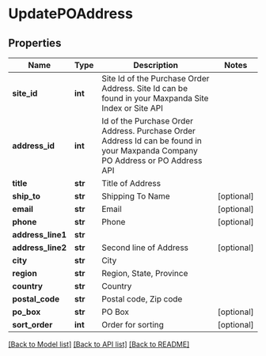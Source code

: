 # UpdatePOAddress

## Properties
Name | Type | Description | Notes
------------ | ------------- | ------------- | -------------
**site_id** | **int** | Site Id of the Purchase Order Address. Site Id can be found in your Maxpanda Site Index or Site API | 
**address_id** | **int** | Id of the Purchase Order Address. Purchase Order Address Id can be found in your Maxpanda Company PO Address or PO Address API | 
**title** | **str** | Title of Address | 
**ship_to** | **str** | Shipping To Name | [optional] 
**email** | **str** | Email | [optional] 
**phone** | **str** | Phone | [optional] 
**address_line1** | **str** |  | 
**address_line2** | **str** | Second line of Address | [optional] 
**city** | **str** | City | 
**region** | **str** | Region, State, Province | 
**country** | **str** | Country | 
**postal_code** | **str** | Postal code, Zip code | 
**po_box** | **str** | PO Box | [optional] 
**sort_order** | **int** | Order for sorting | [optional] 

[[Back to Model list]](../README.md#documentation-for-models) [[Back to API list]](../README.md#documentation-for-api-endpoints) [[Back to README]](../README.md)

